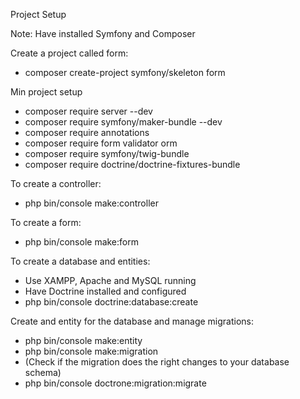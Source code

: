 Project Setup

Note: Have installed Symfony and Composer

Create a project called form:
- composer create-project symfony/skeleton form

Min project setup
- composer require server --dev
- composer require symfony/maker-bundle --dev
- composer require annotations
- composer require form validator orm
- composer require symfony/twig-bundle
- composer require doctrine/doctrine-fixtures-bundle

To create a controller:
- php bin/console make:controller

To create a form:
- php bin/console make:form

To create a database and entities:
- Use XAMPP, Apache and MySQL running
- Have Doctrine installed and configured
- php bin/console doctrine:database:create

Create and entity for the database and manage migrations:
- php bin/console make:entity
- php bin/console make:migration
- (Check if the migration does the right changes to your database schema)
- php bin/console doctrone:migration:migrate
